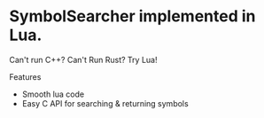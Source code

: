 # SymbolSearcher implemented in Lua.
Can't run C++? Can't Run Rust? Try Lua!

Features

- Smooth lua code
- Easy C API for searching & returning symbols
